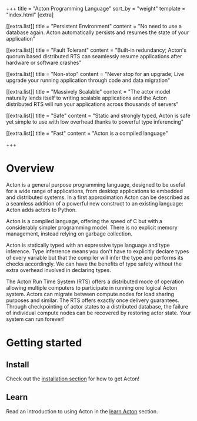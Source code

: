 +++
title = "Acton Programming Language"
sort_by = "weight"
template = "index.html"
[extra]

[[extra.list]]
title = "Persistent Environment"
content = "No need to use a database again. Acton automatically persists and resumes the state of your application"

[[extra.list]]
title = "Fault Tolerant"
content = "Built-in redundancy; Acton's quorum based distributed RTS can seamlessly resume applications after hardware or software crashes"

[[extra.list]]
title = "Non-stop"
content = "Never stop for an upgrade; Live upgrade your running application through code and data migration"

[[extra.list]]
title = "Massively Scalable"
content = "The actor model naturally lends itself to writing scalable applications and the Acton distributed RTS will run your applications across thousands of servers"

[[extra.list]]
title = "Safe"
content = "Static and strongly typed, Acton is safe yet simple to use with low overhead thanks to powerful type inferencing"

[[extra.list]]
title = "Fast"
content = "Acton is a compiled language"

+++

# Overview

Acton is a general purpose programming language, designed to be useful for a wide range of applications, from desktop applications to embedded and distributed systems. In a first approximation Acton can be described as a seamless addition of a powerful new construct to an existing language: Acton adds actors to Python.

Acton is a compiled language, offering the speed of C but with a considerably simpler programming model. There is no explicit memory management, instead relying on garbage collection.

Acton is statically typed with an expressive type language and type inference. Type inferrence means you don't have to explicitly declare types of every variable but that the compiler will infer the type and performs its checks accordingly. We can have the benefits of type safety without the extra overhead involved in declaring types.

The Acton Run Time System (RTS) offers a distributed mode of operation allowing multiple computers to participate in running one logical Acton system. Actors can migrate between compute nodes for load sharing purposes and similar. The RTS offers exactly once delivery guarantees. Through checkpointing of actor states to a distributed database, the failure of individual compute nodes can be recovered by restoring actor state. Your system can run forever!


# Getting started

## Install
Check out the [installation section](install) for how to get Acton!

## Learn

Read an introduction to using Acton in the [learn Acton](learn) section.
